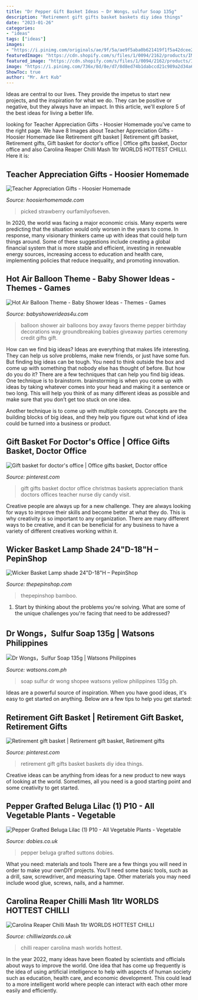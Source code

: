 ```yaml
---
title: "Dr Pepper Gift Basket Ideas ~ Dr Wongs，sulfur Soap 135g"
description: "Retirement gift gifts basket baskets diy idea things"
date: "2023-01-26"
categories:
- "ideas"
tags: ["ideas"]
images:
- "https://i.pinimg.com/originals/ae/9f/5a/ae9f5aba0b621419f1f5a42dcee277a1.jpg"
featuredImage: "https://cdn.shopify.com/s/files/1/0094/2162/products/IMG_0451_1400x1556.jpg?v=1601738043"
featured_image: "https://cdn.shopify.com/s/files/1/0094/2162/products/IMG_0451_1400x1556.jpg?v=1601738043"
image: "https://i.pinimg.com/736x/8d/8e/d7/8d8ed74b1dabccd21c989a2d34a64b29--nurse-gifts-teacher-gifts.jpg"
ShowToc: true
author: "Mr. Art Kub"
---
```



Ideas are central to our lives. They provide the impetus to start new projects, and the inspiration for what we do. They can be positive or negative, but they always have an impact. In this article, we'll explore 5 of the best ideas for living a better life.

	

		
looking for Teacher Appreciation Gifts - Hoosier Homemade you've came to the right page. We have 8 Images about Teacher Appreciation Gifts - Hoosier Homemade like Retirement gift basket | Retirement gift basket, Retirement gifts, Gift basket for doctor&#039;s office | Office gifts basket, Doctor office and also Carolina Reaper Chilli Mash 1ltr WORLDS HOTTEST CHILLI. Here it is:
		
    
## Teacher Appreciation Gifts - Hoosier Homemade

<img loading=lazy src="https://hoosierhomemade.com/wp-content/uploads/Berry-Basket-Teacher-Gift-2.jpg" onerror="this.onerror=null;this.src='https://tse4.mm.bing.net/th?id=OIP.QdEH0yIxh5fTtUz_vNbyugHaLH&amp;pid=15.1';" alt="Teacher Appreciation Gifts - Hoosier Homemade">

_Source: hoosierhomemade.com_

>picked strawberry ourfamilyofseven. 

	

In 2020, the world was facing a major economic crisis. Many experts were predicting that the situation would only worsen in the years to come. In response, many visionary thinkers came up with ideas that could help turn things around. Some of these suggestions include creating a global financial system that is more stable and efficient, investing in renewable energy sources, increasing access to education and health care, implementing policies that reduce inequality, and promoting innovation.

    
## Hot Air Balloon Theme - Baby Shower Ideas - Themes - Games

<img loading=lazy src="http://1.bp.blogspot.com/-SSqumSx1G-4/UrDOhaap5LI/AAAAAAAADqo/BzLHzNWC_D0/s640/trishshower_upupaway_favors_400+credit.png" onerror="this.onerror=null;this.src='https://tse1.mm.bing.net/th?id=OIP.B3XfJtVNRKQAwaGn3EwrtQHaLk&amp;pid=15.1';" alt="Hot Air Balloon Theme - Baby Shower Ideas - Themes - Games">

_Source: babyshowerideas4u.com_

>balloon shower air balloons boy away favors theme pepper birthday decorations way groundbreaking babies giveaway parties ceremony credit gifts gift. 

	

How can we find big ideas?
Ideas are everything that makes life interesting. They can help us solve problems, make new friends, or just have some fun. But finding big ideas can be tough. You need to think outside the box and come up with something that nobody else has thought of before. But how do you do it? There are a few techniques that can help you find big ideas. 
One technique is to brainstorm. brainstorming is when you come up with ideas by taking whatever comes into your head and making it a sentence or two long. This will help you think of as many different ideas as possible and make sure that you don’t get too stuck on one idea. 

Another technique is to come up with multiple concepts. Concepts are the building blocks of big ideas, and they help you figure out what kind of idea could be turned into a business or product.

    
## Gift Basket For Doctor&#039;s Office | Office Gifts Basket, Doctor Office

<img loading=lazy src="https://i.pinimg.com/736x/8d/8e/d7/8d8ed74b1dabccd21c989a2d34a64b29--nurse-gifts-teacher-gifts.jpg" onerror="this.onerror=null;this.src='https://tse3.mm.bing.net/th?id=OIP.cxP-HehwbeXRfXg0EH92jAHaJ4&amp;pid=15.1';" alt="Gift basket for doctor&#039;s office | Office gifts basket, Doctor office">

_Source: pinterest.com_

>gift gifts basket doctor office christmas baskets appreciation thank doctors offices teacher nurse diy candy visit. 

	

Creative people are always up for a new challenge. They are always looking for ways to improve their skills and become better at what they do. This is why creativity is so important to any organization. There are many different ways to be creative, and it can be beneficial for any business to have a variety of different creatives working within it.

    
## Wicker Basket Lamp Shade 24&quot;D-18&quot;H – PepinShop

<img loading=lazy src="https://cdn.shopify.com/s/files/1/0094/2162/products/IMG_0451_1400x1556.jpg?v=1601738043" onerror="this.onerror=null;this.src='https://tse1.mm.bing.net/th?id=OIP.TVsQph8I1YJHy_9GlqN0GQHaIO&amp;pid=15.1';" alt="Wicker Basket Lamp shade 24&quot;D-18&quot;H – PepinShop">

_Source: thepepinshop.com_

>thepepinshop bamboo. 

	

1. Start by thinking about the problems you're solving. What are some of the unique challenges you're facing that need to be addressed? 

    
## Dr Wongs，Sulfur Soap 135g | Watsons Philippines

<img loading=lazy src="http://www.watsons.com.ph/medias/sys_master/front/prd/8896151846942.jpg" onerror="this.onerror=null;this.src='https://tse2.mm.bing.net/th?id=OIP.O8-g_QviVPX4WKlQpibuoAAAAA&amp;pid=15.1';" alt="Dr Wongs，Sulfur Soap 135g | Watsons Philippines">

_Source: watsons.com.ph_

>soap sulfur dr wong shopee watsons yellow philippines 135g ph. 

	

Ideas are a powerful source of inspiration. When you have good ideas, it's easy to get started on anything. Below are a few tips to help you get started: 

    
## Retirement Gift Basket | Retirement Gift Basket, Retirement Gifts

<img loading=lazy src="https://i.pinimg.com/originals/ae/9f/5a/ae9f5aba0b621419f1f5a42dcee277a1.jpg" onerror="this.onerror=null;this.src='https://tse3.mm.bing.net/th?id=OIP.cMjElh_VFFgyKLU8t94epgHaJ6&amp;pid=15.1';" alt="Retirement gift basket | Retirement gift basket, Retirement gifts">

_Source: pinterest.com_

>retirement gift gifts basket baskets diy idea things. 

	

Creative ideas can be anything from ideas for a new product to new ways of looking at the world. Sometimes, all you need is a good starting point and some creativity to get started.

    
## Pepper Grafted Beluga Lilac (1) P10 - All Vegetable Plants - Vegetable

<img loading=lazy src="https://gardeners.s3.amazonaws.com/p/VEPEP38183_3.jpg" onerror="this.onerror=null;this.src='https://tse4.mm.bing.net/th?id=OIP.7cCLmwfbKyPxiP4LrELVaAHaHa&amp;pid=15.1';" alt="Pepper Grafted Beluga Lilac (1) P10 - All Vegetable Plants - Vegetable">

_Source: dobies.co.uk_

>pepper beluga grafted suttons dobies. 

	

What you need: materials and tools
There are a few things you will need in order to make your ownDIY projects. You'll need some basic tools, such as a drill, saw, screwdriver, and measuring tape. Other materials you may need include wood glue, screws, nails, and a hammer.

    
## Carolina Reaper Chilli Mash 1ltr WORLDS HOTTEST CHILLI

<img loading=lazy src="https://www.chilliwizards.co.uk/Graphics/Product_Detail_Images/Studio_Session_142544Edit2.jpg" onerror="this.onerror=null;this.src='https://tse4.mm.bing.net/th?id=OIP.e26TnxdVlCNhHB8IL6mmIgHaHa&amp;pid=15.1';" alt="Carolina Reaper Chilli Mash 1ltr WORLDS HOTTEST CHILLI">

_Source: chilliwizards.co.uk_

>chilli reaper carolina mash worlds hottest. 

	

In the year 2022, many ideas have been floated by scientists and officials about ways to improve the world. One idea that has come up frequently is the idea of using artificial intelligence to help with aspects of human society such as education, health care, and economic development. This could lead to a more intelligent world where people can interact with each other more easily and efficiently.

